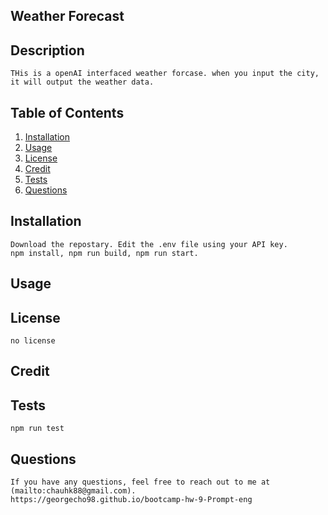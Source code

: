 ## Weather Forecast 

## Description
    THis is a openAI interfaced weather forcase. when you input the city, it will output the weather data. 

    
## Table of Contents
1. [Installation](#installation)
2. [Usage](#usage)
3. [License](#license)
4. [Credit](#credit)
5. [Tests](#tests)
6. [Questions](#questions)


## Installation 
    
    Download the repostary. Edit the .env file using your API key.
    npm install, npm run build, npm run start.
    
## Usage
    

## License
    no license

## Credit
    

## Tests
    npm run test

## Questions
    
    If you have any questions, feel free to reach out to me at (mailto:chauhk88@gmail.com).
    https://georgecho98.github.io/bootcamp-hw-9-Prompt-eng

    
